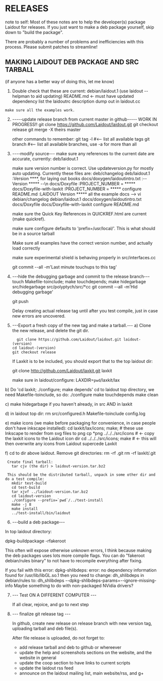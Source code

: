 RELEASES
========

note to self:
 Most of these notes are to help the developer(s) package Laidout for releases.
 If you just want to make a deb package yourself, skip down to "build the package".

 There are probably a number of problems and inefficiencies with this process.
 Please submit patches to streamline!


MAKING LAIDOUT DEB PACKAGE AND SRC TARBALL
------------------------------------------
(if anyone has a better way of doing this, let me know)


1.    Double check that these are current:
    debian/laidout.1  (use laidout --helpman to aid updating)
    README.md  <-  must have updated dependency list
    the laidoutrc description dump out in laidout.cc

    make sure all the examples work.

2.  -----update release branch from current master in github-----
    WORK IN PROGRESS!!
        git clone https://github.com/Laidout/laidout.git
        git checkout release
        git merge -X theirs master

    other commands to remember:
        git tag -l    #<-- list all available tags
        git branch    #<-- list all available branches, use -a for more than all


3.  ----modify source---
    make sure any references to the current date are accurate, currently:
        deb/laidout.1

    make sure version number is correct. Use updateversion.py for mostly auto updating.
      Currently these files are:
        deb/changelog
        deb/laidout.1              :Version ****, for laying out books
        docs/doxygen/laidoutintro.txt :-- Version ***** --\n
        docs/Doxyfile                 :PROJECT_NUMBER         = *****
        docs/Doxyfile-with-laxkit     :PROJECT_NUMBER         = *****
        configure
        README.md                     :LAIDOUT Version *****
        all the example docs
        --> vi debian/changelog debian/laidout.1 docs/doxygen/laidoutintro.txt docs/Doxyfile docs/Doxyfile-with-laxkit configure README.md

    make sure the Quick Key References in QUICKREF.html are current (make quickref).

    make sure configure defaults to 'prefix=/usr/local/'. This is what should be in a source tarball

    Make sure all examples have the correct version number, and actually load correctly

    make sure experimental shield is behaving properly  in src/interfaces.cc

    git commit --all -m'Last minute touchups to this tag'


4.  ---hide the debugging garbage and commit to the release branch---
    touch Makefile-toinclude; make touchdepends;
    make hidegarbage
    src/hidegarbage src/polyptych/src/*cc
    git commit --all -m'Hid debugging garbage'

    git push

    Delay creating actual release tag until after you test compile, just in case new errors are uncovered.


5. ---Export a fresh copy of the new tag and make a tarball.---
  a) Clone the new release, and delete the git dir.

         git clone https://github.com/Laidout/laidout.git laidout-(version)
       cd laidout-(version)
       git checkout release

     If Laxkit is to be included, you should export that to the top laidout dir:

      git clone http://github.com/Laidout/laxkit.git laxkit

      make sure in laidout/configure: LAXDIR=`pwd`/laxkit/lax

  b) Do 'cd laxkit; ./configure; make depends'
     cd to laidout top directory, we need Makefile-toinclude, so do:
       ./configure
       make touchdepends
       make clean

  c) make hidegarbage if you haven't already, in src AND in laxkit

  d) in laidout top dir: rm src/configured.h Makefile-toinclude config.log

  e) make icons  (we make before packaging for convenience, in case people don't have inkscape installed):
      cd laxkit/lax/icons; make;    # these use Inkscape to render from svg files to png
      cp *png ../../../src/icons    # <- copy the laxkit icons to the Laidout icon dir
      cd ../../../src/icons; make   # <- this will then overwrite any icons from Laidout supercede Laxkit

  f) cd to dir above laidout.
     Remove git directories:
       rm -rf .git
       rm -rf laxkit/.git

     Create final tarball:
       tar cjv (the dir) > laidout-version.tar.bz2

     This should be the distributed tarball, unpack in some other dir and do a test compile:
       mkdir test-build
       cd test-build
       tar xjvf ../laidout-version.tar.bz2
       cd laidout-version
       ./configure --prefix=`pwd`/../test-install
       make -j 8
       make install
       ../test-install/bin/laidout


6. ---build a deb package---

In top laidout directory:

  dpkg-buildpackage -rfakeroot

This often will expose otherwise unknown errors, I think because making the deb packages uses lots more
compile flags. You can do "fakeroot debian/rules binary" to not have to recompile everything after fixing.

If you fail with this error:
  dpkg-shlibdeps: error: no dependency information found for /usr/lib/libGL.so.1
then you need to change:
  dh_shlibdeps
in debian/rules to:
  dh_shlibdeps --dpkg-shlibdeps-params=--ignore-missing-info
Maybe something to do with non-packaged NVidia drivers?


7. --- Test ON A DIFFERENT COMPUTER ---

    If all clear, rejoice, and go to next step


8. --- finalize git release tag ---

    In github, create new release on release branch with new version tag,
    uploading tarball and deb file(s).

    After file release is uploaded, do not forget to:
     - add release tarball and deb to github or whereever
     - update the help and screenshots sections on the website, and the website in general
     - update the coop section to have links to current scripts
     - update the laidout rss feed
     - announce on the laidout mailing list, main website/rss, and g+


